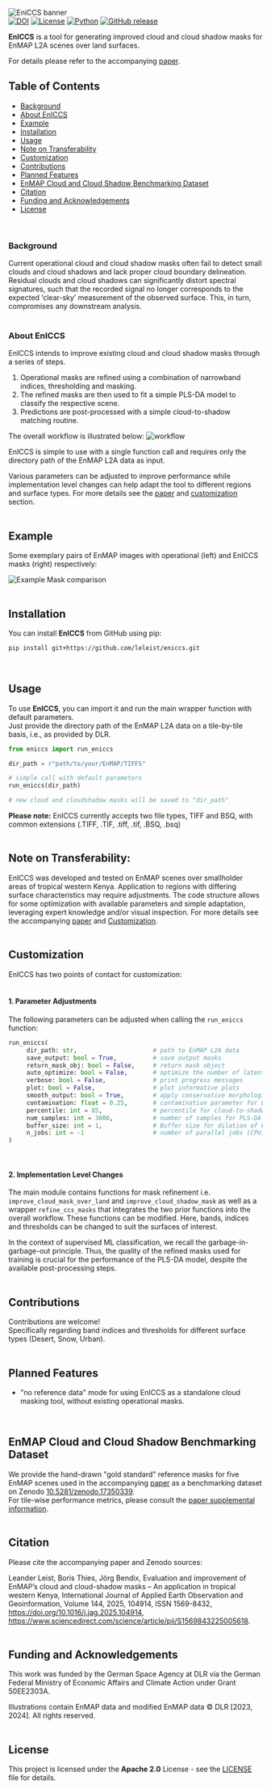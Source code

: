 ![EniCCS banner](figures/EnICCS_banner_01.jpg)  
[![DOI](https://zenodo.org/badge/835747322.svg)](https://doi.org/10.5281/zenodo.17405266)
[![License](https://img.shields.io/badge/License-Apache_2.0-blue.svg)](https://opensource.org/licenses/Apache-2.0)
[![Python](https://img.shields.io/badge/python-3.11+-brightgreen.svg)](https://www.python.org/)
[![GitHub release](https://img.shields.io/github/v/release/leleist/eniccs)](https://github.com/leleist/eniccs/releases/)

**EnICCS** is a tool for generating improved cloud and cloud shadow masks for EnMAP L2A scenes over land surfaces.  

For details please refer to the accompanying [paper](https://www.sciencedirect.com/science/article/pii/S1569843225005618).

## Table of Contents

- [Background](#background)
- [About EnICCS](#about-eniccs)
- [Example](#example)
- [Installation](#installation)
- [Usage](#usage)
- [Note on Transferability](#note-on-transferability)
- [Customization](#customization)
- [Contributions](#contributions)
- [Planned Features](#planned-features)
- [EnMAP Cloud and Cloud Shadow Benchmarking Dataset](#enmap-cloud-and-cloud-shadow-benchmarking-dataset)
- [Citation](#citation)
- [Funding and Acknowledgements](#funding-and-acknowledgements)
- [License](#license)  
<br>

### Background
Current operational cloud and cloud shadow masks often fail to detect small clouds and cloud shadows and lack proper 
cloud boundary delineation. Residual clouds and cloud shadows can significantly distort spectral signatures, 
such that the recorded signal no longer corresponds to the expected ‘clear-sky’ measurement of the observed surface. 
This, in turn, compromises any downstream analysis.  
<br>

### About EnICCS
EnICCS intends to improve existing cloud and cloud shadow masks through a series of steps.
 1. Operational masks are refined using a combination of narrowband indices, thresholding and masking.
 2. The refined masks are then used to fit a simple PLS-DA model to classify the respective scene.
 3. Predictions are post-processed with a simple cloud-to-shadow matching routine.  

The overall workflow is illustrated below:
![workflow](figures/Fig_1_EnICCS_GitHub.jpg)

EnICCS is simple to use with a single function call and requires only the directory path of the EnMAP L2A data as input.

Various parameters can be adjusted to improve performance while implementation level changes can help adapt the tool to
different regions and surface types. For more details see the [paper](https://www.sciencedirect.com/science/article/pii/S1569843225005618) and [customization](#customization) section.  
<br>

## Example
Some exemplary pairs of EnMAP images with operational (left) and EnICCS masks (right) respectively:

![Example Mask comparison](figures/Fig_5_EnICCS_GitHub.png)  
<br>


## Installation

You can install **EnICCS** from GitHub using pip:
```bash
pip install git+https://github.com/leleist/eniccs.git
```  
<br>

## Usage
To use **EnICCS**, you can import it and run the main wrapper function with default parameters.  
Just provide the directory path of the EnMAP L2A data on a tile-by-tile basis, i.e., as provided by DLR.

```python
from eniccs import run_eniccs

dir_path = r"path/to/your/EnMAP/TIFFS"  

# simple call with default parameters
run_eniccs(dir_path)

# new cloud and cloudshadow masks will be saved to "dir_path"
```
**Please note:** EnICCS currently accepts two file types, TIFF and BSQ, with common extensions (.TIFF, .TIF, .tiff, .tif, .BSQ, .bsq)  
<br>

## Note on Transferability:
EnICCS was developed and tested on EnMAP scenes over smallholder areas of tropical western Kenya.
Application to regions with differing surface characteristics may require adjustments. 
The code structure allows for some optimization with available parameters and simple adaptation, leveraging expert 
knowledge and/or visual inspection. For more details see the accompanying [paper](https://www.sciencedirect.com/science/article/pii/S1569843225005618) and [Customization](#customization).  
<br>
## Customization
EnICCS has two points of contact for customization:  
<br>

#### 1. Parameter Adjustments
The following parameters can be adjusted when calling the `run_eniccs` function:
```python
run_eniccs(
     dir_path: str,                     # path to EnMAP L2A data
     save_output: bool = True,          # save output masks
     return_mask_obj: bool = False,     # return mask object
     auto_optimize: bool = False,       # optimize the number of latent variables for PLS-DA automatically
     verbose: bool = False,             # print progress messages
     plot: bool = False,                # plot informative plots
     smooth_output: bool = True,        # apply conservative morphological processing for smooting the output masks
     contamination: float = 0.25,       # contamination parameter for LOF outlier detection
     percentile: int = 85,              # percentile for cloud-to-shadow matching routine distance threshold
     num_samples: int = 3000,           # number of samples for PLS-DA training
     buffer_size: int = 1,              # Buffer size for dilation of CCS mask outputs.
     n_jobs: int = -1                   # number of parallel jobs (CPU)
)
```  
<br>

#### 2. Implementation Level Changes
The main module contains functions for mask refinement i.e. `improve_cloud_mask_over_land` and 
`improve_cloud_shadow_mask` as well as a wrapper `refine_ccs_masks` that integrates the two prior functions into the 
overall workflow.
These functions can be modified. Here, bands, indices and thresholds can be changed to suit the surfaces of interest.

In the context of supervised ML classification, we recall the garbage-in-garbage-out principle.
Thus, the quality of the refined masks used for training is crucial for the performance of the PLS-DA model, 
despite the available post-processing steps.  
<br>

## Contributions
Contributions are welcome!  
Specifically regarding band indices and thresholds for different surface types (Desert, Snow, Urban).  
<br>

## Planned Features
 - "no reference data" mode for using EnICCS as a standalone cloud masking tool, without existing operational masks.  
<br>


## EnMAP Cloud and Cloud Shadow Benchmarking Dataset
We provide the hand-drawn "gold standard" reference masks for five EnMAP scenes used in the accompanying [paper](https://www.sciencedirect.com/science/article/pii/S1569843225005618) as a 
benchmarking dataset on Zenodo [10.5281/zenodo.17350339](https://doi.org/10.5281/zenodo.17350339).  
For tile-wise performance metrics, please consult the [paper supplemental information](https://ars.els-cdn.com/content/image/1-s2.0-S1569843225005618-mmc1.docx).  
<br>

## Citation
Please cite the accompanying paper and Zenodo sources:

Leander Leist, Boris Thies, Jörg Bendix,
Evaluation and improvement of EnMAP’s cloud and cloud-shadow masks – An application in tropical western Kenya,
International Journal of Applied Earth Observation and Geoinformation,
Volume 144,
2025,
104914,
ISSN 1569-8432,
https://doi.org/10.1016/j.jag.2025.104914,
https://www.sciencedirect.com/science/article/pii/S1569843225005618.  
<br>


## Funding and Acknowledgements
This work was funded by the German Space Agency at DLR via the German Federal Ministry of Economic Affairs 
and Climate Action under Grant 50EE2303A.

Illustrations contain EnMAP data and modified EnMAP data © DLR [2023, 2024]. All rights reserved.  
<br>


## License
This project is licensed under the **Apache 2.0** License - see the [LICENSE](LICENSE.txt) file for details.




